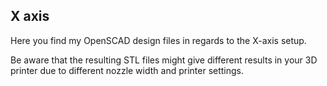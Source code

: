 ## X axis

Here you find my OpenSCAD design files in regards to the X-axis setup.

Be aware that the resulting STL files might give different results in your 3D printer due to different nozzle width and printer settings.

